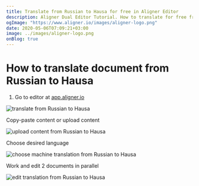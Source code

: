 ```yaml
---
title: Translate from Russian to Hausa for free in Aligner Editor
description: Aligner Dual Editor Tutorial. How to translate for free from Russian to Hausa. Aligner is multilingual document management platform. 
ogImage: "https://www.aligner.io/images/aligner-logo.png"
date: 2020-05-06T07:09:21+03:00
image: ../images/aligner-logo.png
onBlog: true
---
```


# How to translate document from Russian to Hausa

1. Go to editor at [app.aligner.io](https://app.aligner.io "Aligner App web page")

![translate from Russian to Hausa](../aligner-blank-editor.png "translate from Russian to Hausa")

Copy-paste content or upload content

![upload content from Russian to Hausa](../aligner-uploaded-document.png "upload content from Russian to Hausa")

Choose desired language

![choose machine translation from Russian to Hausa](../aligner-language-dropdown.png "choose machine translation from Russian to Hausa")

Work and edit 2 documents in parallel

![edit translation from Russian to Hausa](../aligner-double-sitded-editor.png "edit translation from Russian to Hausa")

